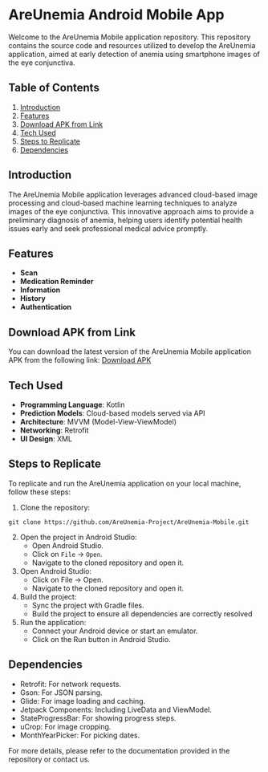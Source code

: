 # AreUnemia Android Mobile App

Welcome to the AreUnemia Mobile application repository. This repository contains the source code and resources utilized to develop the AreUnemia application, aimed at early detection of anemia using smartphone images of the eye conjunctiva.

## Table of Contents

1. [Introduction](#introduction)
2. [Features](#key-features)
3. [Download APK from Link](#download-apk-from-link)
4. [Tech Used](#tech-used)
5. [Steps to Replicate](#steps-to-replicate)
6. [Dependencies](#dependencies)

## Introduction

The AreUnemia Mobile application leverages advanced cloud-based image processing and cloud-based machine learning techniques to analyze images of the eye conjunctiva. This innovative approach aims to provide a preliminary diagnosis of anemia, helping users identify potential health issues early and seek professional medical advice promptly.

## Features

- **Scan**
- **Medication Reminder**
- **Information**
- **History**
- **Authentication**

## Download APK from Link

You can download the latest version of the AreUnemia Mobile application APK from the following link:
[Download APK](https://www.dropbox.com/scl/fi/ah2jeyvdly7ddjoss7byp/AreUnemia-v02.apk?rlkey=alc0wcarc48xl6skg2oid2hao&st=3y2bpwgt&dl=1)

## Tech Used

- **Programming Language**: Kotlin
- **Prediction Models**: Cloud-based models served via API
- **Architecture**: MVVM (Model-View-ViewModel)
- **Networking**: Retrofit
- **UI Design**: XML

## Steps to Replicate

To replicate and run the AreUnemia application on your local machine, follow these steps:

1. Clone the repository:
```
git clone https://github.com/AreUnemia-Project/AreUnemia-Mobile.git
```
2. Open the project in Android Studio:
   - Open Android Studio.
   - Click on `File` -> `Open`.
   - Navigate to the cloned repository and open it.
3. Open Android Studio:
   - Click on File -> Open.
   - Navigate to the cloned repository and open it.
4. Build the project:
   - Sync the project with Gradle files.
   - Build the project to ensure all dependencies are correctly resolved
5. Run the application:
   - Connect your Android device or start an emulator.
   - Click on the Run button in Android Studio.

## Dependencies

- Retrofit: For network requests.
- Gson: For JSON parsing.
- Glide: For image loading and caching.
- Jetpack Components: Including LiveData and ViewModel.
- StateProgressBar: For showing progress steps.
- uCrop: For image cropping.
- MonthYearPicker: For picking dates.

For more details, please refer to the documentation provided in the repository or contact us.

